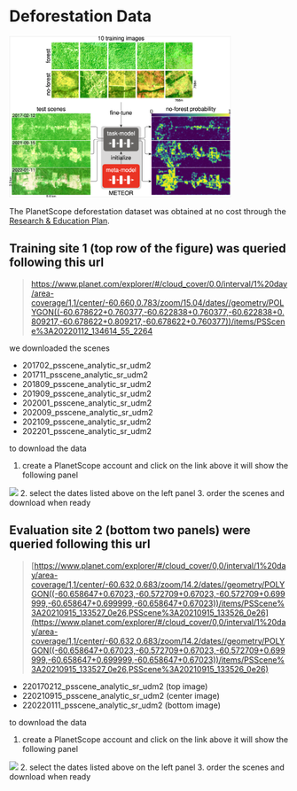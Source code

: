 # Deforestation Data

<img width=400px src=deforestfigure.png>

The PlanetScope deforestation dataset was obtained at no cost through the [Research & Education Plan](https://www.planet.com/markets/education-and-research).

## Training site 1 (top row of the figure) was queried following this url

> [https://www.planet.com/explorer/#/cloud_cover/0,0/interval/1%20day/area-coverage/1,1/center/-60.660,0.783/zoom/15.04/dates//geometry/POLYGON((-60.678622+0.760377,-60.622838+0.760377,-60.622838+0.809217,-60.678622+0.809217,-60.678622+0.760377))/items/PSScene%3A20220112_134614_55_2264
](https://www.planet.com/explorer/#/cloud_cover/0,0/interval/1%20day/area-coverage/1,1/center/-60.660,0.783/zoom/15.04/dates//geometry/POLYGON((-60.678622+0.760377,-60.622838+0.760377,-60.622838+0.809217,-60.678622+0.809217,-60.678622+0.760377))/items/PSScene%3A20220112_134614_55_2264
)

we downloaded the scenes
* 201702_psscene_analytic_sr_udm2
* 201711_psscene_analytic_sr_udm2
* 201809_psscene_analytic_sr_udm2
* 201909_psscene_analytic_sr_udm2
* 202001_psscene_analytic_sr_udm2
* 202009_psscene_analytic_sr_udm2
* 202109_psscene_analytic_sr_udm2
* 202201_psscene_analytic_sr_udm2

to download the data 
1. create a PlanetScope account and click on the link above
it will show the following panel
<img src="./Explorer-Site-1.png">
2. select the dates listed above on the left panel
3. order the scenes and download when ready

## Evaluation site 2 (bottom two panels) were queried following this url

> [https://www.planet.com/explorer/#/cloud_cover/0,0/interval/1%20day/area-coverage/1,1/center/-60.632,0.683/zoom/14.2/dates//geometry/POLYGON((-60.658647+0.67023,-60.572709+0.67023,-60.572709+0.699999,-60.658647+0.699999,-60.658647+0.67023))/items/PSScene%3A20210915_133527_0e26,PSScene%3A20210915_133526_0e26](https://www.planet.com/explorer/#/cloud_cover/0,0/interval/1%20day/area-coverage/1,1/center/-60.632,0.683/zoom/14.2/dates//geometry/POLYGON((-60.658647+0.67023,-60.572709+0.67023,-60.572709+0.699999,-60.658647+0.699999,-60.658647+0.67023))/items/PSScene%3A20210915_133527_0e26,PSScene%3A20210915_133526_0e26)

* 220170212_psscene_analytic_sr_udm2 (top image)
* 220210915_psscene_analytic_sr_udm2 (center image)
* 220220111_psscene_analytic_sr_udm2 (bottom image)

to download the data 
1. create a PlanetScope account and click on the link above
it will show the following panel
<img src="./Explorer-Site-2.png">
2. select the dates listed above on the left panel
3. order the scenes and download when ready
